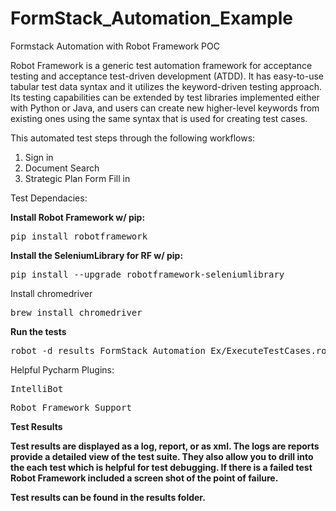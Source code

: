 # FormStack_Automation_Example



Formstack Automation with Robot Framework POC

Robot Framework is a generic test automation framework for acceptance testing and acceptance test-driven development (ATDD). It has easy-to-use tabular test data syntax and it utilizes the keyword-driven testing approach. Its testing capabilities can be extended by test libraries implemented either with Python or Java, and users can create new higher-level keywords from existing ones using the same syntax that is used for creating test cases.


This automated test steps through the following workflows:

1. Sign in
2. Document Search
3. Strategic Plan Form Fill in




Test Dependacies:

<b>Install Robot Framework w/ pip:</b>

<pre>pip install robotframework</pre>

<b>Install the SeleniumLibrary for RF w/ pip:</b>

<pre>pip install --upgrade robotframework-seleniumlibrary</pre

<b>Install chromedriver</b>

<pre>brew install chromedriver</pre>

<b>Run the tests</b>

<pre>robot -d results FormStack_Automation_Ex/ExecuteTestCases.robot</pre>


Helpful Pycharm Plugins:

<pre>IntelliBot</pre>
<pre>Robot Framework Support</pre>

<b>Test Results<b/>
  
Test results are displayed as a log, report, or as xml.  The logs are reports provide a detailed view of the test suite. They also allow you to drill into the each test which is helpful for test debugging. If there is a failed test Robot Framework included a screen shot of the point of failure.

Test results can be found in the results folder.




